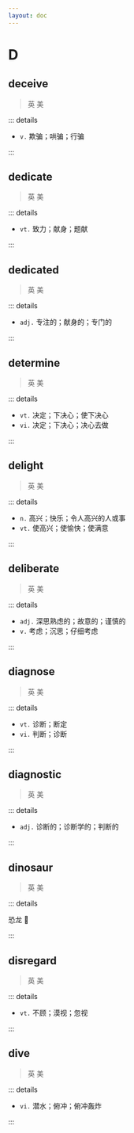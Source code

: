 ```yaml
---
layout: doc
---
```


# D

## deceive
> 英 <Phonetic word="deceive" lang="en-GB" phonetic="/dɪˈsiːv/"/>
> 美 <Phonetic word="deceive" lang="en-US" phonetic="/dɪˈsiːv/"/>

::: details

- `v.` 欺骗；哄骗；行骗

:::

## dedicate
> 英 <Phonetic word="dedicate" lang="en-GB" phonetic="/ˈdedɪkeɪt/"/>
> 美 <Phonetic word="dedicate" lang="en-US" phonetic="/ˈdedɪkeɪt/"/>

::: details

- `vt.` 致力；献身；题献

:::

## dedicated
> 英 <Phonetic word="dedicated" lang="en-GB" phonetic="/ˈdedɪkət/"/>
> 美 <Phonetic word="dedicated" lang="en-US" phonetic="/ˈdedɪkət/"/>

::: details

- `adj.` 专注的；献身的；专门的

:::

## determine
> 英 <Phonetic word="determine" lang="en-GB" phonetic="/dɪˈtɜːmɪn/"/>
> 美 <Phonetic word="determine" lang="en-US" phonetic="/dɪˈtɜːmɪn/"/>

::: details

- `vt.` 决定；下决心；使下决心
- `vi.` 决定；下决心；决心去做

:::

## delight
> 英 <Phonetic word="delight" lang="en-GB" phonetic="/dɪˈlaɪt/"/>
> 美 <Phonetic word="delight" lang="en-US" phonetic="/dɪˈlaɪt/"/>

::: details

- `n.` 高兴；快乐；令人高兴的人或事
- `vt.` 使高兴；使愉快；使满意

:::

## deliberate
> 英 <Phonetic word="deliberate" lang="en-GB" phonetic="/dɪˈlɪbəreɪt/"/>
> 美 <Phonetic word="deliberate" lang="en-US" phonetic="/dɪˈlɪbəreɪt/"/>

::: details

- `adj.` 深思熟虑的；故意的；谨慎的
- `v.` 考虑；沉思；仔细考虑

:::

## diagnose
> 英 <Phonetic word="diagnose" lang="en-GB" phonetic="/ˈdaɪəɡnəʊz/"/>
> 美 <Phonetic word="diagnose" lang="en-US" phonetic="/ˌdaɪəɡˈnoʊs/"/>

::: details

- `vt.` 诊断；断定
- `vi.` 判断；诊断

:::

## diagnostic
> 英 <Phonetic word="diagnostic" lang="en-GB" phonetic="/ˌdaɪəɡˈnɒstɪk/"/>
> 美 <Phonetic word="diagnostic" lang="en-US" phonetic="/ˌdaɪəɡˈnɑːstɪk/"/>

::: details

- `adj.` 诊断的；诊断学的；判断的

:::

## dinosaur
> 英 <Phonetic word="dinosaur" lang="en-GB" phonetic="/'daɪnəsɔː(r)/"/>
> 美 <Phonetic word="dinosaur" lang="en-US" phonetic="/'daɪnəsɔːr/"/>

::: details

恐龙 🦖

:::

## disregard
> 英 <Phonetic word="disregard" lang="en-GB" phonetic="/dɪsˈrɛɡəd/"/>
> 美 <Phonetic word="disregard" lang="en-US" phonetic="/dɪsˈrɛɡərd/"/>

::: details

- `vt.` 不顾；漠视；忽视

:::

## dive
> 英 <Phonetic word="dive" lang="en-GB" phonetic="/daɪv/"/>
> 美 <Phonetic word="dive" lang="en-US" phonetic="/daɪv/"/>

::: details

- `vi.` 潜水；俯冲；俯冲轰炸

:::